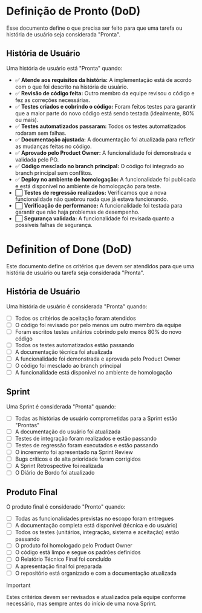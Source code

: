 # Definição de Pronto (DoD)

Esse documento define o que precisa ser feito para que uma tarefa ou história de usuário seja considerada "Pronta".

## História de Usuário

Uma história de usuário está "Pronta" quando:

- ✅ **Atende aos requisitos da história:** A implementação está de acordo com o que foi descrito na história de usuário.
- ✅ **Revisão de código feita:** Outro membro da equipe revisou o código e fez as correções necessárias.
- ✅ **Testes criados e cobrindo o código:** Foram feitos testes para garantir que a maior parte do novo código está sendo testada (idealmente, 80% ou mais).
- ✅ **Testes automatizados passaram:** Todos os testes automatizados rodaram sem falhas.
- ✅ **Documentação ajustada:** A documentação foi atualizada para refletir as mudanças feitas no código.
- ✅ **Aprovado pelo Product Owner:** A funcionalidade foi demonstrada e validada pelo PO.
- ✅ **Código mesclado no branch principal:** O código foi integrado ao branch principal sem conflitos.
- ✅ **Deploy no ambiente de homologação:** A funcionalidade foi publicada e está disponível no ambiente de homologação para teste.
- ⬜ **Testes de regressão realizados:** Verificamos que a nova funcionalidade não quebrou nada que já estava funcionando.
- ⬜ **Verificação de performance:** A funcionalidade foi testada para garantir que não haja problemas de desempenho.
- ⬜ **Segurança validada:** A funcionalidade foi revisada quanto a possíveis falhas de segurança.
# Definition of Done (DoD)

Este documento define os critérios que devem ser atendidos para que uma história de usuário ou tarefa seja considerada "Pronta".

## História de Usuário

Uma história de usuário é considerada "Pronta" quando:

- [ ] Todos os critérios de aceitação foram atendidos
- [ ] O código foi revisado por pelo menos um outro membro da equipe
- [ ] Foram escritos testes unitários cobrindo pelo menos 80% do novo código
- [ ] Todos os testes automatizados estão passando
- [ ] A documentação técnica foi atualizada
- [ ] A funcionalidade foi demonstrada e aprovada pelo Product Owner
- [ ] O código foi mesclado ao branch principal
- [ ] A funcionalidade está disponível no ambiente de homologação

## Sprint

Uma Sprint é considerada "Pronta" quando:

- [ ] Todas as histórias de usuário comprometidas para a Sprint estão "Prontas"
- [ ] A documentação do usuário foi atualizada
- [ ] Testes de integração foram realizados e estão passando
- [ ] Testes de regressão foram executados e estão passando
- [ ] O incremento foi apresentado na Sprint Review
- [ ] Bugs críticos e de alta prioridade foram corrigidos
- [ ] A Sprint Retrospective foi realizada
- [ ] O Diário de Bordo foi atualizado

## Produto Final

O produto final é considerado "Pronto" quando:

- [ ] Todas as funcionalidades previstas no escopo foram entregues
- [ ] A documentação completa está disponível (técnica e do usuário)
- [ ] Todos os testes (unitários, integração, sistema e aceitação) estão passando
- [ ] O produto foi homologado pelo Product Owner
- [ ] O código está limpo e segue os padrões definidos
- [ ] O Relatório Técnico Final foi concluído
- [ ] A apresentação final foi preparada
- [ ] O repositório está organizado e com a documentação atualizada

>[!IMPORTANT]
>Estes critérios devem ser revisados e atualizados pela equipe conforme necessário, mas sempre antes do início de uma nova Sprint.
